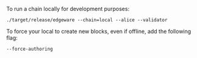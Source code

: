 
To run a chain locally for development purposes:

 `./target/release/edgeware --chain=local --alice --validator`

To force your local to create new blocks, even if offline, add the following flag:

`--force-authoring` 